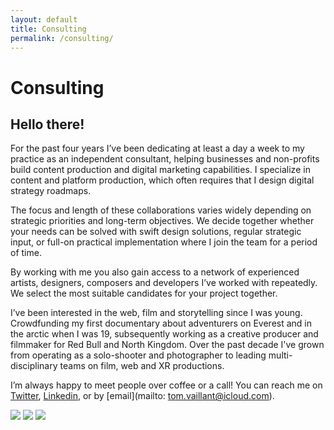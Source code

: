 ```yaml
---
layout: default
title: Consulting
permalink: /consulting/
---
```


# Consulting

## Hello there!
    
For the past four years I’ve been dedicating at least a day a week to my practice as an independent consultant, helping businesses and non-profits build content production and digital marketing capabilities. I specialize in content and platform production, which often requires that I design digital strategy roadmaps. 

The focus and length of these collaborations varies widely depending on strategic priorities and long-term objectives. We decide together whether your needs can be solved with swift design solutions, regular strategic input, or full-on practical implementation where I join the team for a period of time. 

By working with me you also gain access to a network of experienced artists, designers, composers and developers I’ve worked with repeatedly. We select the most suitable candidates for your project together. 

I’ve been interested in the web, film and storytelling since I was young. Crowdfunding my first documentary about adventurers on Everest and in the arctic when I was 19, subsequently working as a creative producer and filmmaker for Red Bull and North Kingdom. Over the past decade I've grown from operating as a solo-shooter and photographer to leading multi-disciplinary teams on film, web and XR productions. 

I’m always happy to meet people over coffee or a call! You can reach me on [Twitter](https://twitter.com/buriedsignals), [Linkedin](https://www.linkedin.com/in/tomvaillant/), or by [email](mailto: tom.vaillant@icloud.com).

<div class="consulting-logos">
    <img src="../assets/img/redbull.png">
    <img src="../assets/img/northkingdom.png">
    <img src="../assets/img/seedstars.png">
</div>
<!-- 
        [img src:"static/images/redbull.png"/]
        [img src:"static/images/seedstars.png"/]
        [img src:"static/images/northkingdom.png"/] -->